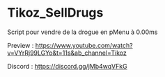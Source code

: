 # Tikoz_SellDrugs
Script pour vendre de la drogue en pMenu à 0.00ms

Preview : https://www.youtube.com/watch?v=VYrRj99LGYo&t=11s&ab_channel=Tikoz

Discord : https://discord.gg/jMb4wqVFkG
